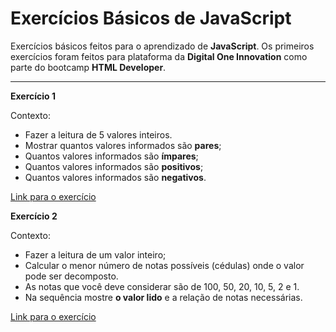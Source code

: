 # Exercícios Básicos de JavaScript

Exercícios básicos feitos para o aprendizado de **JavaScript**. Os primeiros exercícios foram feitos para plataforma da **Digital One Innovation** como parte do bootcamp **HTML Developer**.

---
**Exercício 1**

Contexto:  
- Fazer a leitura de 5 valores inteiros. 
- Mostrar quantos valores informados são **pares**; 
- Quantos valores informados são **ímpares**;
- Quantos valores informados são **positivos**;
- Quantos valores informados são **negativos**.

<a href="#"> Link para o exercício </a>

**Exercício 2**

Contexto:  
 - Fazer a leitura de um valor inteiro;
 - Calcular o menor número de notas possíveis (cédulas) onde o valor pode ser decomposto. 
 - As notas que você deve considerar são de 100, 50, 20, 10, 5, 2 e 1. 
 - Na sequência mostre **o valor lido** e a relação de notas necessárias.

<a href="#"> Link para o exercício </a>
